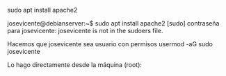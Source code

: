 sudo apt install apache2

josevicente@debianserver:~$ sudo apt install apache2
[sudo] contraseña para josevicente: 
josevicente is not in the sudoers file.

Hacemos que josevicente sea usuario con permisos
usermod -aG sudo josevicente

Lo hago directamente desde la máquina (root):


